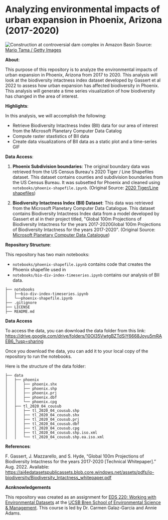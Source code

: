 # Analyzing environmental impacts of urban expansion in Phoenix, Arizona (2017-2020)

![Construction at controversial dam complex in Amazon Basin](https://images.newscientist.com/wp-content/uploads/2024/10/28160337/SEI_227488001.jpg?width=800)
Source: [Mario Tama / Getty Images](https://www.newscientist.com/article/2453640-the-world-is-falling-far-short-of-its-goal-to-halt-biodiversity-loss/)



**About**:

This purpose of this repository is to analyze the environmental impacts of urban expansion in Phoenix, Arizona from 2017 to 2020. This analysis will look at the biodiversity intactness index dataset developed by Gassert et al 2022 to assess how urban expansion has affected biodiversity in Phoenix. This analysis will generate a time series visualization of how biodiversity has changed in the area of interest.

**Highlights**:

In this analysis, we will accomplish the following:

- Retrieve Biodiversity Intactness Index (BII) data for our area of interest from the Microsoft Planetary Computer Data Catalog
- Compute raster stastistics of BII data
- Create data visualizations of BII data as a static plot and a time-series GIF 

**Data Access**:

1. **Phoenix Subdivision boundaries**: The original boundary data was retrieved from the US Census Bureau's 2020 Tiger / Line Shapefiles dataset. This dataset contains counties and subdivision boundaries from the US Census Bureau. It was subsetted for Phoenix and cleaned using `notebooks/phoenix-shapefile.ipynb`. (Original Source: [2020 Tiger/Line shapefiles](https://www.census.gov/cgi-bin/geo/shapefiles/index.php?year=2020&layergroup=County+Subdivisions))

2. **Biodiversity Intactness Index (BII) Dataset**: This data was retrieved from the Microsoft Planetary Computer Data Catalogue. This dataset contains Biodiversity Intactness Index data from a model developed by Gassert et al in their project titled, "Global 100m Projections of Biodiversity Intactness for the years 2017-2020Global 100m Projections of Biodiversity Intactness for the years 2017-2020". (Original Source:  [Microsoft Planetary Computer Data Catalogue](https://planetarycomputer.microsoft.com/dataset/io-biodiversity))

**Repository Structure**:

This repository has two main notebooks:

- `notebooks/phoenix-shapefile.ipynb` contains code that creates the Phoenix shapefile used in 
- `notebooks/bio-div-index-timeseries.ipynb` contains our analysis of BII data.


```
├── notebooks
│   ├──bio-div-index-timeseries.ipynb
│   └──phoenix-shapefile.ipynb
├── .gitignore
├── LICENSE
├── README.md

```

**Data Access**

To access the data, you can download the data folder from this link: https://drive.google.com/drive/folders/10OI35VwtgBZTdSjY6668Joyu5mRAEB6_?usp=sharing

Once you download the data, you can add it to your local copy of the repository to run the notebooks.

Here is the structure of the data folder:

```
├── data
│   ├── phoenix
│   │   ├── phoenix.shx
│   │   ├── phoenix.shp
│   │   ├── phoenix.prj
│   │   ├── phoenix.dbf
│   │   └── phoenix.cpg
│   ├── tl_2020_04_cousub
│   │   ├── tl_2020_04_cousub.shp
│   │   ├── tl_2020_04_cousub.shx
│   │   ├── tl_2020_04_cousub.prj
│   │   ├── tl_2020_04_cousub.dbf
│   │   ├── tl_2020_04_cousub.cpg
│   │   ├── tl_2020_04_cousub.shp.iso.xml
│   │   └── tl_2020_04_cousub.shp.ea.iso.xml

```

**References**:

F. Gassert, J. Mazzarello, and S. Hyde, “Global 100m Projections of Biodiversity Intactness for the years 2017-2020 [Technical Whitepaper].” Aug. 2022. Available: https://ai4edatasetspublicassets.blob.core.windows.net/assets/pdfs/io-biodiversity/Biodiversity_Intactness_whitepaper.pdf



**Acnknowledgements**

This repository was created as an assignment for [EDS 220: Working with Environmental Datasets](https://meds-eds-220.github.io/MEDS-eds-220-course/) at the [UCSB Bren School of Environmental Science & Management](https://bren.ucsb.edu/). This course is led by Dr. Carmen Galaz-Garcia and Annie Adams. 